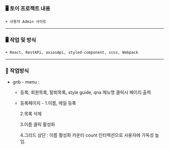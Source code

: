 ### 🖥️ 토이 프로젝트 내용
    + 사용자 Admin 사이트


--------------------------------------

### 🖥️ 작업 및 방식 
    + React, RestAPi, axiosApi, styled-component, scss, Webpack

--------------------------------------

### 📌 작업방식
- gnb - menu  : 
    + 등록, 회원목록, 탈퇴목록, style guide, qna 메뉴명 클릭시 페이지 출력
    + 등록페이지 - 
        1.이름, 메일 등록

        2.목록 삭제

        3.이름 클릭 활성화
        
        4.그리드 상단 : 이름 활성화 카운터 count 인터렉션으로 사용자에 가독성 높임.


